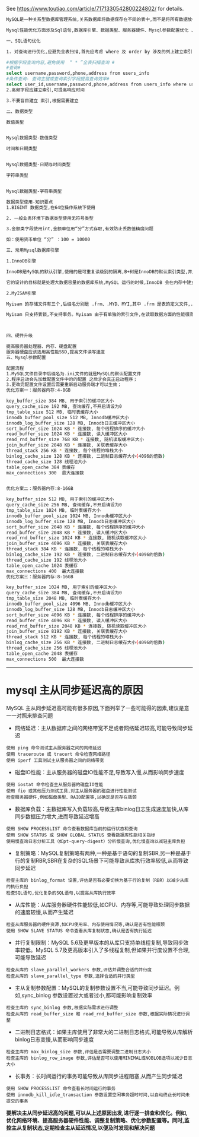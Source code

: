   See https://www.toutiao.com/article/7171330542800224802/  for details.

```bash
MySQL是一种关系型数据库管理系统,关系数据库将数据保存在不同的表中,而不是将所有数据放在一个大仓库内,这样就增加了速度并提高了灵活性。

Mysql性能优化方面涉及Sql语句,数据库引擎、数据类型、服务器硬件、Mysql参数配置优化 、读写分离、分库分表等方面。

一、SQL语句优化

1. 对查询进行优化,应避免全表扫描,首先应考虑 where 及 order by 涉及的列上建立索引

#根据字段查询内容,避免使用  “ * ”全表扫描查询 #
#查询#
select username,password,phone,address from users_info
#条件查询- 查询主键或查询索引字段提高查询效率#
select user_id,username,password,phone,address from users_info where user_id = '1000'
2.高频字段应建立索引,可提高响应时间

3.不要盲目建立 索引,根据需要建立

二、数据类型

数值类型


Mysql数据类型-数值类型

时间和日期类型


Mysql数据类型-日期与时间类型

字符串类型


Mysql数据类型-字符串类型

数据类型使用-知识要点
1.BIGINT 数据类型,在64位操作系统下使用

2. 一般业务环境下数据类型使用无符号类型

3.金额类字段使用int,金额单位用“分”方式存取,有效防止丢数值精度问题

如：使用货币单位 “分” ：100 = 10000

三、常用Mysql数据库引擎

1.InnoDB引擎

InnoDB是MySQL的默认引擎,使用的是可重复读级别的隔离,B+树是InnoDB的默认索引类型,并且支持事务和行锁,以及外键约束。

它的设计的目标就是处理大数据容量的数据库系统,MySQL 运行的时候,InnoDB 会在内存中建立缓冲池,用于缓冲数据和索引。但是InnoDB是不支持全文搜索,同时启动也比较的慢,它是不会保存表的行数的,所以当进行 selectcount(*) from table 指令的时候,需要进行扫描全表。由于锁的粒度小,写操作是不会锁定全表的,所以在并发度较高的场景下使用会提升效率的。

2.MyISAM引擎

Myisam 的存储文件有三个,后缀名分别是 .frm、.MYD、MYI,其中 .frm 是表的定义文件,.MYD 是数据文件,.MYI 是索引文件。

Myisam 只支持表锁,不支持事务。Myisam 由于有单独的索引文件,在读取数据方面的性能很高 。MyIASM 引擎是保存了表的行数,于是当进行 select count(*) from table 语句时,可以直接读取已经保存的值而不需要进行扫描全表。



四、硬件升级

提高服务器处理器、内存、硬盘配置
服务器硬盘应该选用高性能SSD,提高文件读写速度
五、Mysql参数配置

配置流程
1.MySQL文件目录中后缀名为.ini文件的就是MySQL的默认配置文件
2.程序启动会先加载配置文件中的的配置 之后才会真正启动程序；
3.更改完配置文件设置后需要重新启动服务端才可以生效；
优化方案一：服务器内存:4-8GB

key_buffer_size 384 MB, 用于索引的缓冲区大小
query_cache_size 192 MB, 查询缓存,不开启请设为0
tmp_table_size 512 MB, 临时表缓存大小
innodb_buffer_pool_size 512 MB, Innodb缓冲区大小
innodb_log_buffer_size 128 MB, Innodb日志缓冲区大小
sort_buffer_size 1024 KB * 连接数, 每个线程排序的缓冲大小
read_buffer_size 1024 KB * 连接数, 读入缓冲区大小
read_rnd_buffer_size 768 KB * 连接数, 随机读取缓冲区大小
join_buffer_size 2048 KB * 连接数, 关联表缓存大小
thread_stack 256 KB * 连接数, 每个线程的堆栈大小
binlog_cache_size 128 KB * 连接数, 二进制日志缓存大小(4096的倍数)
thread_cache_size 128 线程池大小
table_open_cache 384 表缓存
max_connections 300  最大连接数


优化方案二：服务器内存:8-16GB

key_buffer_size 512 MB, 用于索引的缓冲区大小
query_cache_size 256 MB, 查询缓存,不开启请设为0
tmp_table_size 1024 MB, 临时表缓存大小
innodb_buffer_pool_size 1024 MB, Innodb缓冲区大小
innodb_log_buffer_size 128 MB, Innodb日志缓冲区大小
sort_buffer_size 2048 KB * 连接数, 每个线程排序的缓冲大小
read_buffer_size 2048 KB * 连接数, 读入缓冲区大小
read_rnd_buffer_size 1024 KB * 连接数, 随机读取缓冲区大小
join_buffer_size 4096 KB * 连接数, 关联表缓存大小
thread_stack 384 KB * 连接数, 每个线程的堆栈大小
binlog_cache_size 192 KB * 连接数, 二进制日志缓存大小(4096的倍数)
thread_cache_size 192 线程池大小
table_open_cache 1024 表缓存
max_connections 400  最大连接数
优化方案三：服务器内存:8-16GB

key_buffer_size 1024 MB, 用于索引的缓冲区大小
query_cache_size 384 MB, 查询缓存,不开启请设为0
tmp_table_size 2048 MB, 临时表缓存大小
innodb_buffer_pool_size 4096 MB, Innodb缓冲区大小
innodb_log_buffer_size 128 MB, Innodb日志缓冲区大小
sort_buffer_size 4096 KB * 连接数, 每个线程排序的缓冲大小
read_buffer_size 4096 KB * 连接数, 读入缓冲区大小
read_rnd_buffer_size 2048 KB * 连接数, 随机读取缓冲区大小
join_buffer_size 8192 KB * 连接数, 关联表缓存大小
thread_stack 512 KB * 连接数, 每个线程的堆栈大小
binlog_cache_size 256 KB * 连接数, 二进制日志缓存大小(4096的倍数)
thread_cache_size 256 线程池大小
table_open_cache 2048 表缓存
max_connections 500  最大连接数
```

---

# mysql 主从同步延迟高的原因
MySQL 主从同步延迟高可能有很多原因,下面列举了一些可能得的因素,建议是意一一对照来排查问题  
- 网络延迟：主从数据库之间的网络带宽不足或者网络延迟较高,可能导致同步延迟
```
使用 ping 命令测试主从服务器之间的网络延迟
使用 traceroute 或 tracert 命令检查网络路径
使用 iperf 工具测试主从服务器之间的网络带宽
```
- 磁盘IO性能：主从服务器的磁盘IO性能不足,导致写入慢,从而影响同步速度  
```
使用 iostat 命令检查主从服务器的磁盘IO性能
使用 fio 或其他压力测试工具,对主从服务器的磁盘进行性能测试
检查服务器硬件,例如磁盘类型、RAID配置等,以确定是否存在瓶颈
```
- 数据库负载：主数据库写入负载较高,导致主库binlog日志生成速度加快,从库同步数据压力增大,进而导致延迟增高  
```
使用 SHOW PROCESSLIST 命令查看数据库当前的运行状态和查询
使用 SHOW STATUS 或 SHOW GLOBAL STATUS 查看数据库性能相关指标
使用慢查询日志分析工具（如pt-query-digest）分析慢查询,优化慢查询以减轻主库负担
```
- 复制策略：MySQL复制策略有两种,一种是基于语句的复制SBR,另一种是基于行的复制RBR,SBR在复杂的SQL场景下可能导致从库执行效率较低,从而导致同步延迟  
```
检查主库的 binlog_format 设置,评估是否有必要切换为基于行的复制（RBR）以减少从库的执行负担
检查SQL语句,优化复杂的SQL语句,以提高从库执行效率
```
- 从库性能：从库服务器硬件性能较低,如CPU、内存等,可能导致处理同步数据的速度较慢,从而产生延迟
```
检查从库服务器的硬件资源,如CPU使用率、内存使用情况等,确认是否有性能瓶颈
使用 SHOW SLAVE STATUS 命令查看从库复制状态,确认是否有执行延迟
```
- 并行复制限制：MySQL 5.6及更早版本的从库只支持单线程复制,导致同步效率较低。MySQL 5.7及更高版本引入了多线程复制,但如果并行度设置不合理,可能导致延迟  
```
检查从库的 slave_parallel_workers 参数,评估并调整合适的并行度
检查从库的 slave_parallel_type 参数,选择合适的并行类型
```
- 主从复制参数配置：MySQL的复制参数设置不当,可能导致同步延迟。例如,sync_binlog 参数设置过大或者过小,都可能影响复制效率
```
检查主库的 sync_binlog 参数,根据实际需求进行调整
检查从库的 read_buffer_size 和 read_rnd_buffer_size 参数,根据实际情况进行调整
```
- 二进制日志格式：如果主库使用了非常大的二进制日志格式,可能导致从库解析binlog日志变慢,从而影响同步速度 
```
检查主库的 max_binlog_size 参数,评估是否需要调整二进制日志大小
检查主库的 binlog_row_image 参数,评估是否可以使用MINIMAL或NOBLOB选项以减少日志大小
```
- 长事务：长时间运行的事务可能导致从库同步进程阻塞,从而产生同步延迟
```
使用 SHOW PROCESSLIST 命令查看长时间运行的事务
使用 innodb_kill_idle_transaction 参数设置空闲事务超时时间,以自动终止长时间未提交的事务
```
**要解决主从同步延迟高的问题,可以从上述原因出发,进行逐一排查和优化。例如,优化网络环境、提高服务器硬件性能、调整复制策略、优化参数配置等。同时,监控主从复制状态,定期检查主从延迟情况,以便及时发现和解决问题**  

